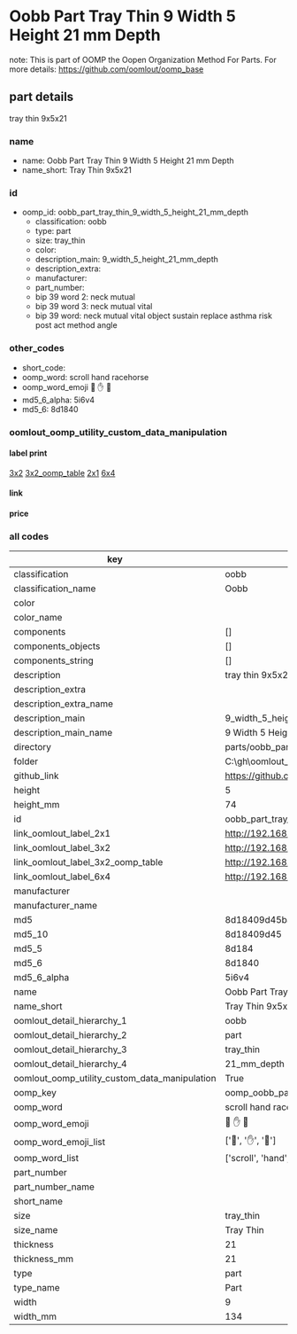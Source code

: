 # Oobb Part Tray Thin 9 Width 5 Height 21 mm Depth  

note: This is part of OOMP the Oopen Organization Method For Parts. For more details: https://github.com/oomlout/oomp_base

##  part details
  



tray thin 9x5x21



### name
* name: Oobb Part Tray Thin 9 Width 5 Height 21 mm Depth
* name_short: Tray Thin 9x5x21 
### id
* oomp_id: oobb_part_tray_thin_9_width_5_height_21_mm_depth
  * classification: oobb
  * type: part
  * size: tray_thin
  * color: 
  * description_main: 9_width_5_height_21_mm_depth
  * description_extra: 
  * manufacturer: 
  * part_number: 
  * bip 39 word 2: neck mutual
  * bip 39 word 3: neck mutual vital
  * bip 39 word: neck mutual vital object sustain replace asthma risk post act method angle

### other_codes
* short_code: 
* oomp_word: scroll hand racehorse
* oomp_word_emoji :scroll: :hand: :racehorse:
* md5_6_alpha: 5i6v4
* md5_6: 8d1840






### oomlout_oomp_utility_custom_data_manipulation
#### label print
[3x2](http://192.168.1.245:1112/?label=oomp%205i6v4)
[3x2_oomp_table](http://192.168.1.108:1112/?label=oomp%205i6v4)
[2x1](http://192.168.1.242:1112/?label=oomp%205i6v4)
[6x4](http://192.168.1.55:1112/?label=oomp%205i6v4)    

#### link

                              

#### price







### all codes 
| key | value |  
| --- | --- |  
| classification | oobb |  
| classification_name | Oobb |  
| color |  |  
| color_name |  |  
| components | [] |  
| components_objects | [] |  
| components_string | [] |  
| description | tray thin 9x5x21 |  
| description_extra |  |  
| description_extra_name |  |  
| description_main | 9_width_5_height_21_mm_depth |  
| description_main_name | 9 Width 5 Height 21 mm Depth |  
| directory | parts/oobb_part_tray_thin_9_width_5_height_21_mm_depth |  
| folder | C:\gh\oomlout_oobb_version_4_generated_parts\parts\oobb_part_tray_thin_9_width_5_height_21_mm_depth |  
| github_link | https://github.com/oomlout/oomlout_oomp_part_src/tree/main/parts/oobb_part_tray_thin_9_width_5_height_21_mm_depth |  
| height | 5 |  
| height_mm | 74 |  
| id | oobb_part_tray_thin_9_width_5_height_21_mm_depth |  
| link_oomlout_label_2x1 | http://192.168.1.242:1112/?label=oomp%205i6v4 |  
| link_oomlout_label_3x2 | http://192.168.1.245:1112/?label=oomp%205i6v4 |  
| link_oomlout_label_3x2_oomp_table | http://192.168.1.108:1112/?label=oomp%205i6v4 |  
| link_oomlout_label_6x4 | http://192.168.1.55:1112/?label=oomp%205i6v4 |  
| manufacturer |  |  
| manufacturer_name |  |  
| md5 | 8d18409d45ba61c2db6d7981ea248c9d |  
| md5_10 | 8d18409d45 |  
| md5_5 | 8d184 |  
| md5_6 | 8d1840 |  
| md5_6_alpha | 5i6v4 |  
| name | Oobb Part Tray Thin 9 Width 5 Height 21 mm Depth |  
| name_short | Tray Thin 9x5x21  |  
| oomlout_detail_hierarchy_1 | oobb |  
| oomlout_detail_hierarchy_2 | part |  
| oomlout_detail_hierarchy_3 | tray_thin |  
| oomlout_detail_hierarchy_4 | 21_mm_depth |  
| oomlout_oomp_utility_custom_data_manipulation | True |  
| oomp_key | oomp_oobb_part_tray_thin_9_width_5_height_21_mm_depth |  
| oomp_word | scroll hand racehorse |  
| oomp_word_emoji | :scroll: :hand: :racehorse: |  
| oomp_word_emoji_list | [':scroll:', ':hand:', ':racehorse:'] |  
| oomp_word_list | ['scroll', 'hand', 'racehorse'] |  
| part_number |  |  
| part_number_name |  |  
| short_name |  |  
| size | tray_thin |  
| size_name | Tray Thin |  
| thickness | 21 |  
| thickness_mm | 21 |  
| type | part |  
| type_name | Part |  
| width | 9 |  
| width_mm | 134 |  
